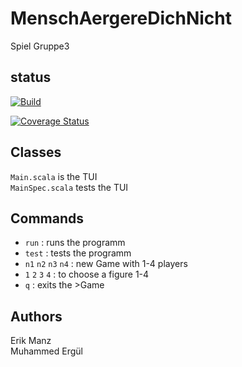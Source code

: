 # MenschAergereDichNicht
Spiel Gruppe3

## status


[![Build](https://github.com/Manz2/MenschAergereDichNicht/actions/workflows/scala.yml/badge.svg)](https://github.com/test/MenschAergereDichNicht/actions)

[![Coverage Status](https://coveralls.io/repos/github/Manz2/MenschAergereDichNicht/badge.svg?branch=main)](https://coveralls.io/github/Manz2/MenschAergereDichNicht?branch=main)

## Classes
`Main.scala` is the TUI <br>
`MainSpec.scala` tests the TUI

## Commands
* `run` : runs the programm
* `test` : tests the programm
* `n1` `n2` `n3` `n4` : new Game with 1-4 players
* `1` `2` `3` `4` : to choose a figure 1-4
* `q` : exits the >Game

## Authors
Erik Manz <br>
Muhammed Ergül


